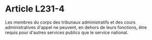 # Article L231-4

Les membres du corps des tribunaux administratifs et des cours administratives d'appel ne peuvent, en dehors de leurs fonctions, être requis pour d'autres services publics que le service national.
